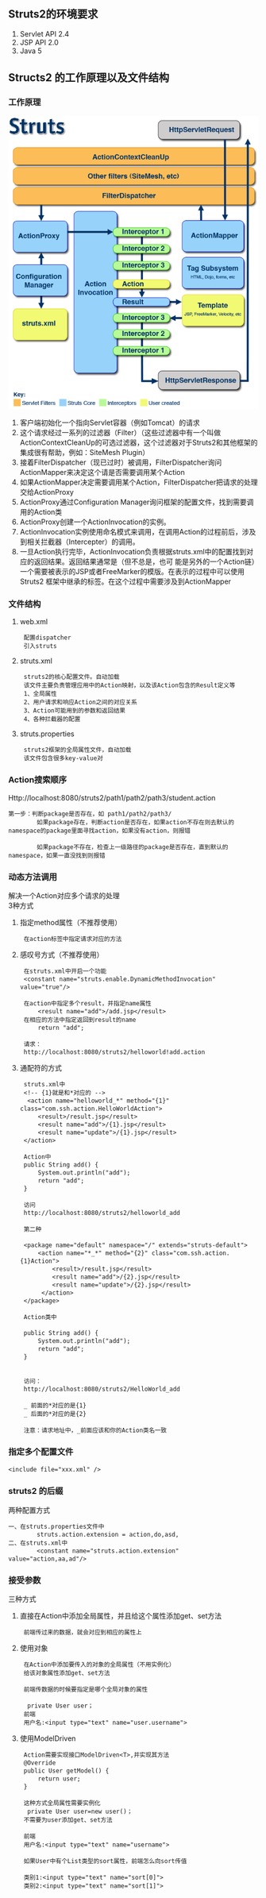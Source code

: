 ## Struts2的环境要求
1. Servlet API 2.4
2. JSP API 2.0
3. Java 5

## Structs2 的工作原理以及文件结构 
### 工作原理  
![avatar](..\imgs\6688.png)  

1. 客户端初始化一个指向Servlet容器（例如Tomcat）的请求
2. 这个请求经过一系列的过滤器（Filter）（这些过滤器中有一个叫做ActionContextCleanUp的可选过滤器，这个过滤器对于Struts2和其他框架的集成很有帮助，例如：SiteMesh Plugin）
3. 接着FilterDispatcher（现已过时）被调用，FilterDispatcher询问ActionMapper来决定这个请是否需要调用某个Action
4. 如果ActionMapper决定需要调用某个Action，FilterDispatcher把请求的处理交给ActionProxy
5. ActionProxy通过Configuration Manager询问框架的配置文件，找到需要调用的Action类
6. ActionProxy创建一个ActionInvocation的实例。
7. ActionInvocation实例使用命名模式来调用，在调用Action的过程前后，涉及到相关拦截器（Intercepter）的调用。
8. 一旦Action执行完毕，ActionInvocation负责根据struts.xml中的配置找到对应的返回结果。返回结果通常是（但不总是，也可 能是另外的一个Action链）一个需要被表示的JSP或者FreeMarker的模版。在表示的过程中可以使用Struts2 框架中继承的标签。在这个过程中需要涉及到ActionMapper  

### 文件结构
1. web.xml
		
		配置dispatcher
		引入struts
2. struts.xml

		struts2的核心配置文件。自动加载
		该文件主要负责管理应用中的Action映射，以及该Action包含的Result定义等
		1、全局属性
		2、用户请求和响应Action之间的对应关系
		3、Action可能用到的参数和返回结果
		4、各种拦截器的配置
3. struts.properties

		struts2框架的全局属性文件，自动加载
		该文件包含很多key-value对

### Action搜索顺序  
Http://localhost:8080/struts2/path1/path2/path3/student.action

	第一步：判断package是否存在，如 path1/path2/path3/
			如果package存在，判断action是否存在，如果action不存在则去默认的namespace的package里面寻找action，如果没有action，则报错
			
			如果package不存在，检查上一级路径的package是否存在，直到默认的namespace，如果一直没找到则报错

### 动态方法调用
解决一个Action对应多个请求的处理  
3种方式  

1. 指定method属性（不推荐使用） 

		在action标签中指定请求对应的方法
2. 感叹号方式（不推荐使用）

		在struts.xml中开启一个功能
		<constant name="struts.enable.DynamicMethodInvocation" value="true"/>

		在action中指定多个result，并指定name属性
			<result name="add">/add.jsp</result>
		在相应的方法中指定返回到result的name
			return "add";
		
		请求：
		http://localhost:8080/struts2/helloworld!add.action
3. 通配符的方式
			
		struts.xml中
		<!-- {1}就是和*对应的 -->
		 <action name="helloworld_*" method="{1}" class="com.ssh.action.HelloWorldAction">
            <result>/result.jsp</result>
            <result name="add">/{1}.jsp</result>
            <result name="update">/{1}.jsp</result>
        </action>

		Action中
		public String add() {
	        System.out.println("add");
	        return "add";
	    }

		访问
		http://localhost:8080/struts2/helloworld_add

		第二种

		<package name="default" namespace="/" extends="struts-default">
	        <action name="*_*" method="{2}" class="com.ssh.action.{1}Action">
	            <result>/result.jsp</result>
	            <result name="add">/{2}.jsp</result>
	            <result name="update">/{2}.jsp</result>
		     </action>
	    </package>

		Action类中

		public String add() {
	        System.out.println("add");
	        return "add";
	    }


		访问：
		http://localhost:8080/struts2/HelloWorld_add

		_ 前面的*对应的是{1}
		_ 后面的*对应的是{2}

		注意：请求地址中，_前面应该和你的Action类名一致

### 指定多个配置文件

	<include file="xxx.xml" />

### struts2 的后缀
两种配置方式  

	一、在struts.properties文件中
			struts.action.extension = action,do,asd,
	二、在struts.xml中
			<constant name="struts.action.extension" value="action,aa,ad"/>

### 接受参数
三种方式  

1. 直接在Action中添加全局属性，并且给这个属性添加get、set方法

		前端传过来的数据，就会对应到相应的属性上
2. 使用对象

		在Action中添加要传入的对象的全局属性（不用实例化）
		给该对象属性添加get、set方法
			
		前端传数据的时候要指定是哪个全局对象的属性

		 private User user；
		前端
		用户名:<input type="text" name="user.username">
3. 使用ModelDriven

		Action需要实现接口ModelDriven<T>,并实现其方法
		@Override
	    public User getModel() {
	        return user;
	    }

		这种方式全局属性需要实例化
		 private User user=new user()；
		不需要为user添加get、set方法

		前端
		用户名:<input type="text" name="username">

		如果User中有个List类型的sort属性，前端怎么向sort传值
		
		类别1:<input type="text" name="sort[0]">
		类别2:<input type="text" name="sort[1]">
			
			  
	
	

		
		

